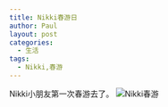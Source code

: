 ```yaml
---
title: Nikki春游日
author: Paul
layout: post
categories:
  - 生活
tags:
  - Nikki,春游
---
```


Nikki小朋友第一次春游去了。
![Nikki春游](http://img.chztv.com/2018-0406/Nikki-picnic01.jpeg)




